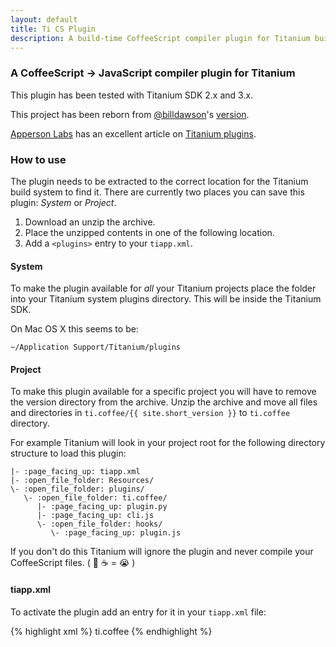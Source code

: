 ```yaml
---
layout: default
title: Ti CS Plugin
description: A build-time CoffeeScript compiler plugin for Titanium build scripts - Reborn
---
```

### <a name="a-coffeescript---javascript-compiler-plugin-for-titanium" class="anchor" href="#a-coffeescript---javascript-compiler-plugin-for-titanium"><span class="octicon octicon-link"></span></a>A CoffeeScript -&gt; JavaScript compiler plugin for Titanium

This plugin has been tested with Titanium SDK 2.x and 3.x.

This project has been reborn from <a href="https://github.com/billdawson" class="user-mention">@billdawson</a>'s [version](https://github.com/billdawson/ti_coffee_plugin).

[Apperson Labs](http://appersonlabs.com/) has an excellent article on [Titanium plugins](http://appersonlabs.com/2013/04/12/titanium-build-plugins-in-sdk-3-x-x/#.UgGgyGT73Nt).

### <a name="how-to-use" class="anchor" href="#how-to-use"><span class="octicon octicon-link"></span></a>How to use

The plugin needs to be extracted to the correct location for the Titanium build system to find it. There are currently two places you can save this plugin: *System* or *Project*.

1. Download an unzip the archive.
2. Place the unzipped contents in one of the following location.
3. Add a `<plugins>` entry to your `tiapp.xml`.

#### System

To make the plugin available for *all* your Titanium projects place the folder into your Titanium system plugins directory. This will be inside the Titanium SDK.

On Mac OS X this seems to be:

    ~/Application Support/Titanium/plugins

#### Project

To make this plugin available for a specific project you will have to remove the version directory from the archive. Unzip the archive and move all files and directories in `ti.coffee/{{ site.short_version }}` to `ti.coffee` directory.

For example Titanium will look in your project root for the following directory structure to load this plugin:

    |- :page_facing_up: tiapp.xml
    |- :open_file_folder: Resources/
    \- :open_file_folder: plugins/
       \- :open_file_folder: ti.coffee/
          |- :page_facing_up: plugin.py
          |- :page_facing_up: cli.js
          \- :open_file_folder: hooks/
             \- :page_facing_up: plugin.js

If you don't do this Titanium will ignore the plugin and never compile your CoffeeScript files.
<nobr>( :no_entry_sign: :coffee: = :sob: )</nobr>

#### tiapp.xml

To activate the plugin add an entry for it in your `tiapp.xml` file:

{% highlight xml %}
<plugins>
  <plugin version="{{ site.short_version }}">ti.coffee</plugin>
</plugins>
{% endhighlight %}
